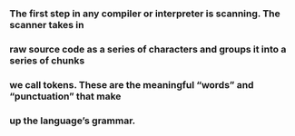 ### The first step in any compiler or interpreter is scanning. The scanner takes in
### raw source code as a series of characters and groups it into a series of chunks
### we call tokens. These are the meaningful “words” and “punctuation” that make
### up the language’s grammar.